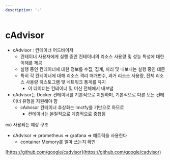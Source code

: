 ```yaml
---
description: '-'
---
```


# cAdvisor

* cAdvisor : 컨테이너 어드바이저
  * 컨테이너 사용자에게 실행 중인 컨테이너의 리소스 사용량 및 성능 특성에 대한 이해를 제공&#x20;
  * 실행 중인 컨테이너에 대한 정보를 수집, 집계, 처리 및 내보내는 실행 중인 데몬&#x20;
  * 특히 각 컨테이너에 대해 리소스 격리 매개변수, 과거 리소스 사용량, 전체 리소스 사용량 히스토그램 및 네트워크 통계를 유지&#x20;
    * 이 데이터는 컨테이너 및 머신 전체에서 내보냄&#x20;
* cAdvisor는 Docker 컨테이너를 기본적으로 지원하며, 기본적으로 다른 모든 컨테이너 유형을 지원해야 함&#x20;
  * cAdvisor 컨테이너 추상화는 Imctfy를 기반으로 하므로&#x20;
    * 컨테이너는 본질적으로 계층적으로 중첩됨&#x20;



ex) 사용되는 예상 구조&#x20;

* cAdvisor => prometheus => grafana => 매트릭을 사용한다&#x20;
  * container Memory를 얼마 쓰는지 확인&#x20;











[https://github.com/google/cadvisor](https://github.com/google/cadvisor)
